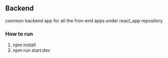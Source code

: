 ## Backend

common backend app for all the fron-end apps under react_app repository

### How to run

1) npm install
2) npm run start:dev